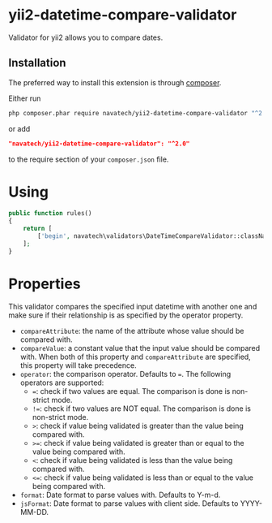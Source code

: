yii2-datetime-compare-validator
===============================
Validator for yii2 allows you to compare dates.

Installation
------------
The preferred way to install this extension is through [composer](http://getcomposer.org/download/).

Either run
```sh
php composer.phar require navatech/yii2-datetime-compare-validator "^2.0"
```
or add
```json
"navatech/yii2-datetime-compare-validator": "^2.0"
```
to the require section of your `composer.json` file.

Using
===============================
```php
public function rules()
{
    return [
        ['begin', navatech\validators\DateTimeCompareValidator::className(), 'compareAttribute' => 'end', 'format' => 'Y-m-d', 'operator' => '>=']
    ];
}
```

Properties
===============================
This validator compares the specified input datetime with another one and make sure if their relationship is as specified by the operator property.

- `compareAttribute`: the name of the attribute whose value should be compared with.
- `compareValue`: a constant value that the input value should be compared with. When both of this property and `compareAttribute` are specified, this property will take precedence.
- `operator`: the comparison operator. Defaults to `=`. The following operators are supported:
     * `=`: check if two values are equal. The comparison is done is non-strict mode.
     * `!=`: check if two values are NOT equal. The comparison is done is non-strict mode.
     * `>`: check if value being validated is greater than the value being compared with.
     * `>=`: check if value being validated is greater than or equal to the value being compared with.
     * `<`: check if value being validated is less than the value being compared with.
     * `<=`: check if value being validated is less than or equal to the value being compared with.
- `format`: Date format to parse values with. Defaults to Y-m-d.
- `jsFormat`: Date format to parse values with client side. Defaults to YYYY-MM-DD.